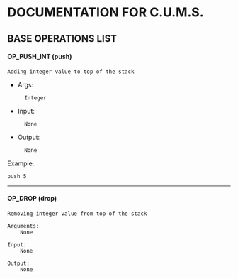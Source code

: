 # DOCUMENTATION FOR C.U.M.S.


## BASE OPERATIONS LIST

#### OP_PUSH_INT (push)

	Adding integer value to top of the stack
- Args:
	
		Integer
		
- Input: 
	
		None
		
- Output: 
	
		None
		
Example:
	
	push 5



---
#### OP_DROP (drop) 

	Removing integer value from top of the stack
		
	Arguments:
		None
		
	Input:
		None
		
	Output:
		None

	  
